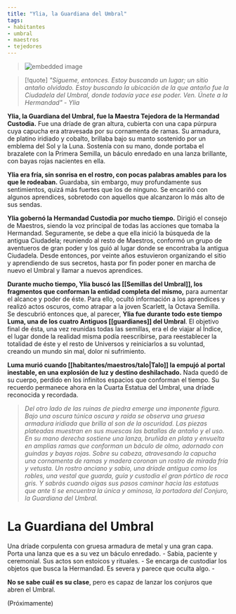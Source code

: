 ```yaml
---
title: "Ylia, la Guardiana del Umbral"
tags:
- habitantes
- umbral
- maestros
- tejedores
---
```

> ![embedded image](https://assets.legendkeeper.com/d0454630-d342-4e76-a3d4-b7759be7d542.jpg "Attachment")
>

>[!quote]
>_"Sígueme, entonces. Estoy buscando un lugar; un sitio antaño olvidado. Estoy buscando la ubicación de la que antaño fue la Ciudadela del Umbral, donde todavía yace ese poder. Ven. Únete a la Hermandad" - Ylia_

**Ylia, la Guardiana del Umbral, fue la Maestra Tejedora de la Hermandad Custodia.** Fue una dríade de gran altura, cubierta con una capa púrpura cuya capucha era atravesada por su cornamenta de ramas. Su armadura, de platino iridiado y cobalto, brillaba bajo su manto sostenido por un emblema del Sol y la Luna. Sostenía con su mano, donde portaba el brazalete con la Primera Semilla, un báculo enredado en una lanza brillante, con bayas rojas nacientes en ella.

**Ylia era fría, sin sonrisa en el rostro, con pocas palabras amables para los que le rodeaban.** Guardaba, sin embargo, muy profundamente sus sentimientos, quizá más fuertes que los de ninguno. Se encariñó con algunos aprendices, sobretodo con aquellos que alcanzaron lo más alto de sus sendas.

**Ylia gobernó la Hermandad Custodia por mucho tiempo.** Dirigió el consejo de Maestros, siendo la voz principal de todas las acciones que tomaba la Hermandad. Seguramente, se debe a que ella inició la búsqueda de la antigua Ciudadela; reuniendo al resto de Maestros, conformó un grupo de aventueros de gran poder y los guió al lugar donde se encontraba la antigua Ciudadela. Desde entonces, por veinte años estuvieron organizando el sitio y aprendiendo de sus secretos, hasta por fin poder poner en marcha de nuevo el Umbral y llamar a nuevos aprendices.

**Durante mucho tiempo, Ylia buscó las [[Semillas del Umbral]], los fragmentos que conforman la entidad completa del mismo,** para aumentar el alcance y poder de éste. Para ello, ocultó información a los aprendices y realizó actos oscuros, como atrapar a la joven Scarlett, la Octava Semilla. Se descubrió entonces que, al parecer, **Ylia fue durante todo este tiempo Luma, una de los cuatro Antiguos [[guardianes]] del Umbral**. El objetivo final de ésta, una vez reunidas todas las semillas, era el de viajar al Índice, el lugar donde la realidad misma podía reescribirse, para reestablecer la totalidad de éste y el resto de Universos y reiniciarlos a su voluntad, creando un mundo sin mal, dolor ni sufrimiento.

**Luma murió cuando [[habitantes/maestros/talo|Talo]] la empujó al portal inestable, en una explosión de luz y destino deshilachado.** Nada quedó de su cuerpo, perdido en los infinitos espacios que conforman el tiempo. Su recuerdo permanece ahora en la Cuarta Estatua del Umbral, una dríade reconocida y recordada.

> _Del otro lado de las ruinas de piedra emerge una imponente figura. Bajo una oscura túnica oscura y raída se observa una gruesa armadura iridiada que brilla al son de la oscuridad. Las piezas plateadas muestran en sus muescas las batallas de antaño y el uso. En su mano derecha sostiene una lanza, bruñida en plata y envuelta en amplias ramas que conforman un báculo de olmo, adornado con guindas y bayas rojas. Sobre su cabeza, atravesando la capucha una cornamenta de ramas y madera coronan un rostro de mirada fría y vetusta. Un rostro anciano y sabio, una dríade antigua como los robles, una vestal que guarda, guía y custodia el gran pórtico de roca gris. Y sabrás cuando oigas sus pasos caminar hacia las estatuas que ante ti se encuentra la única y ominosa, la portadora del Conjuro, la Guardiana del Umbral._

# La Guardiana del Umbral

Una dríade corpulenta con gruesa armadura de metal y una gran capa. Porta una lanza que es a su vez un báculo enredado. - Sabia, paciente y ceremonial. Sus actos son estoicos y rituales. - Se encarga de custodiar los objetos que busca la Hermandad. Es severa y parece que oculta algo. -

**No se sabe cuál es su clase**, pero es capaz de lanzar los conjuros que abren el Umbral.

(Próximamente)